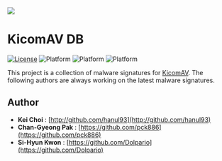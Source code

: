 <img src="https://raw.githubusercontent.com/hanul93/kicomav-db/master/logo/k2_full_2.png">

# KicomAV DB

[![License](https://img.shields.io/badge/license-gpl2-blue.svg)](LICENSE)
![Platform](https://img.shields.io/badge/platform-windows-lightgrey.svg)
![Platform](https://img.shields.io/badge/platform-linux-lightgrey.svg)
![Platform](https://img.shields.io/badge/platform-mac-lightgrey.svg)

This project is a collection of malware signatures for [KicomAV](https://github.com/hanul93/kicomav). The following authors are always working on the latest malware signatures.

## Author

+ **Kei Choi** : [http://github.com/hanul93](http://github.com/hanul93)
+ **Chan-Gyeong Pak** : [https://github.com/pck886](https://github.com/pck886)
+ **Si-Hyun Kwon** : [https://github.com/Dolpario](https://github.com/Dolpario)
